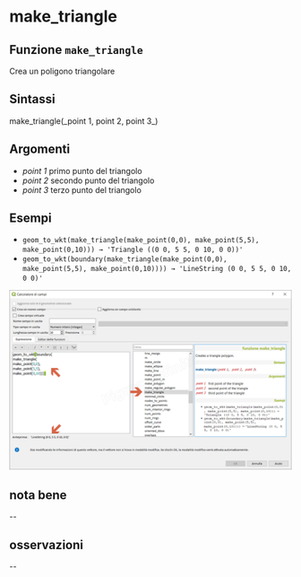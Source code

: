 # make\_triangle

## Funzione `make_triangle`

Crea un poligono triangolare

## Sintassi

make_triangle\(\_point 1, point 2, point 3_\)

## Argomenti

* _point 1_ primo punto del triangolo
* _point 2_ secondo punto del triangolo
* _point 3_ terzo punto del triangolo

## Esempi

* `geom_to_wkt(make_triangle(make_point(0,0), make_point(5,5), make_point(0,10))) → 'Triangle ((0 0, 5 5, 0 10, 0 0))'`
* `geom_to_wkt(boundary(make_triangle(make_point(0,0), make_point(5,5), make_point(0,10)))) → 'LineString (0 0, 5 5, 0 10, 0 0)'`

![](../../../.gitbook/assets/make_triangle1.png)

## nota bene

--

## osservazioni

--

